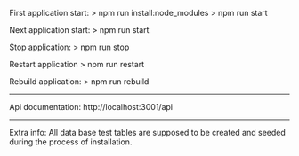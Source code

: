 First application start:
    > npm run install:node_modules
    > npm run start

Next application start:
    > npm run start

Stop application:
    > npm run stop

Restart application
    > npm run restart

Rebuild application:
    > npm run rebuild

__________________________________

Api documentation:
    http://localhost:3001/api

___________________________________

Extra info: All data base test tables are supposed to be created and seeded during the process of installation.